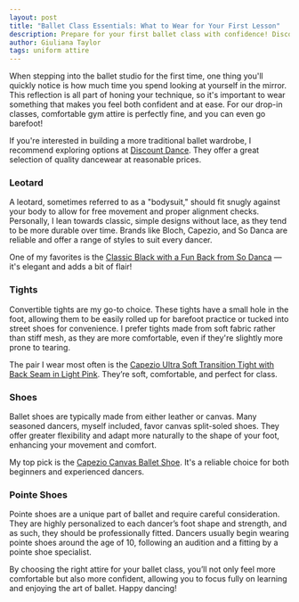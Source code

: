 ```yaml
---
layout: post
title: "Ballet Class Essentials: What to Wear for Your First Lesson"
description: Prepare for your first ballet class with confidence! Discover the essential dancewear, from leotards to ballet shoes, that will help you feel comfortable and ready to learn.
author: Giuliana Taylor
tags: uniform attire
---
```


When stepping into the ballet studio for the first time, one thing you'll quickly notice is how much time you spend looking at yourself in the mirror. This reflection is all part of honing your technique, so it's important to wear something that makes you feel both confident and at ease. For our drop-in classes, comfortable gym attire is perfectly fine, and you can even go barefoot!

If you're interested in building a more traditional ballet wardrobe, I recommend exploring options at [Discount Dance](https://www.discountdance.com/dancewear/). They offer a great selection of quality dancewear at reasonable prices.

### **Leotard**

A leotard, sometimes referred to as a "bodysuit," should fit snugly against your body to allow for free movement and proper alignment checks. Personally, I lean towards classic, simple designs without lace, as they tend to be more durable over time. Brands like Bloch, Capezio, and So Danca are reliable and offer a range of styles to suit every dancer.

One of my favorites is the [Classic Black with a Fun Back from So Danca](https://www.sodanca.com/collections/women-dancewear-leotards/products/annie-d379?variant=44510104256674) — it's elegant and adds a bit of flair!

### **Tights**

Convertible tights are my go-to choice. These tights have a small hole in the foot, allowing them to be easily rolled up for barefoot practice or tucked into street shoes for convenience. I prefer tights made from soft fabric rather than stiff mesh, as they are more comfortable, even if they're slightly more prone to tearing.

The pair I wear most often is the [Capezio Ultra Soft Transition Tight with Back Seam in Light Pink](https://www.capezio.com/ultra-soft-transition-tight-with-back-seam). They’re soft, comfortable, and perfect for class.

### **Shoes**

Ballet shoes are typically made from either leather or canvas. Many seasoned dancers, myself included, favor canvas split-soled shoes. They offer greater flexibility and adapt more naturally to the shape of your foot, enhancing your movement and comfort.

My top pick is the [Capezio Canvas Ballet Shoe](https://www.capezio.com/hanami-ballet-shoe). It's a reliable choice for both beginners and experienced dancers.

### **Pointe Shoes**

Pointe shoes are a unique part of ballet and require careful consideration. They are highly personalized to each dancer’s foot shape and strength, and as such, they should be professionally fitted. Dancers usually begin wearing pointe shoes around the age of 10, following an audition and a fitting by a pointe shoe specialist.

By choosing the right attire for your ballet class, you’ll not only feel more comfortable but also more confident, allowing you to focus fully on learning and enjoying the art of ballet. Happy dancing!
